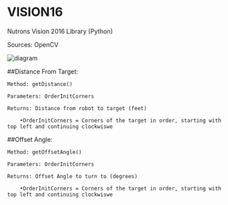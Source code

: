 # VISION16

Nutrons Vision 2016 Library (Python)

Sources: OpenCV

![diagram](http://i.imgur.com/D0tNQ3l.png "Diagram of how VISION16 works")

##Distance From Target:

	Method: getDistance()

	Parameters: OrderInitCorners
	
	Returns: Distance from robot to target (feet)

		•OrderInitCorners = Corners of the target in order, starting with top left and continuing clockwiswe

##Offset Angle:

	Method: getOffsetAngle()

	Parameters: OrderInitCorners
	
	Returns: Offset Angle to turn to (degrees)

		•OrderInitCorners = Corners of the target in order, starting with top left and continuing clockwiswe
